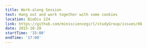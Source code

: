 ```yaml
---
title: Work-along Session
text: Hang out and work together with some cookies
location: BioDiv 224
link: https://github.com/minisciencegirl/studyGroup/issues/66
date: 2015-10-28
startTime: '15:00'
endTime: '17:00'
---
```

